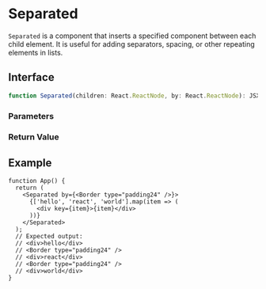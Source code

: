 # Separated

`Separated` is a component that inserts a specified component between each child element. It is useful for adding separators, spacing, or other repeating elements in lists.

## Interface
```ts
function Separated(children: React.ReactNode, by: React.ReactNode): JSX.Element;

```

### Parameters

<Interface
  required
  name="children"
  type="React.ReactNode"
  description="The child elements to render. Only valid React elements (<code>React.isValidElement</code>) will be rendered."
/>

<Interface
  required
  name="by"
  type="React.ReactNode"
  description="The component to insert between child elements."
/>

### Return Value

<Interface
  name=""
  type="JSX.Element"
  description="React component that separates children with a specified separator."
/>


## Example

```tsx
function App() {
  return (
    <Separated by={<Border type="padding24" />}>
      {['hello', 'react', 'world'].map(item => (
        <div key={item}>{item}</div>
      ))}
    </Separated>
  );
  // Expected output:
  // <div>hello</div>
  // <Border type="padding24" />
  // <div>react</div>
  // <Border type="padding24" />
  // <div>world</div>
}
```
  